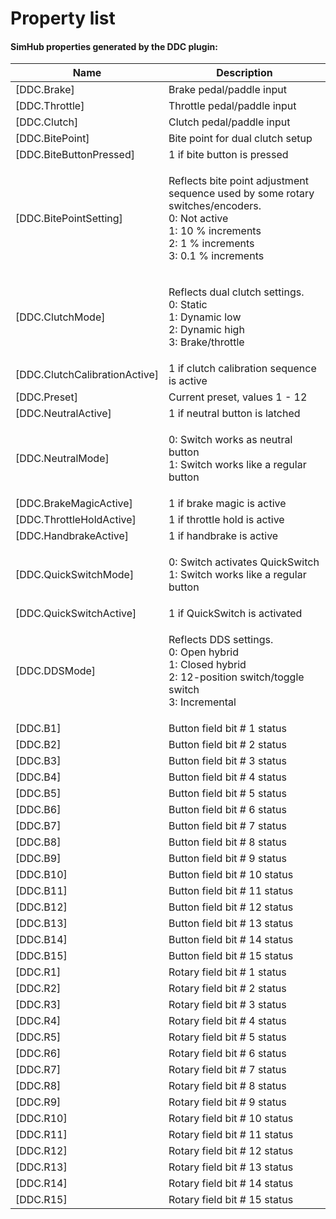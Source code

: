 # Property list

#### SimHub properties generated by the DDC plugin:

| Name                           | Description                                                                                                                                                               |
| ------------------------------ | ------------------------------------------------------------------------------------------------------------------------------------------------------------------------- |
| \[DDC.Brake]                   | Brake pedal/paddle input                                                                                                                                                  |
| \[DDC.Throttle]                | Throttle pedal/paddle input                                                                                                                                               |
| \[DDC.Clutch]                  | Clutch pedal/paddle input                                                                                                                                                 |
| \[DDC.BitePoint]               | Bite point for dual clutch setup                                                                                                                                          |
| \[DDC.BiteButtonPressed]       | 1 if bite button is pressed                                                                                                                                               |
| \[DDC.BitePointSetting]        | <p>Reflects bite point adjustment sequence used by some rotary switches/encoders. <br>0: Not active<br>1: 10 % increments<br>2: 1 % increments<br>3: 0.1 % increments</p> |
| \[DDC.ClutchMode]              | <p>Reflects dual clutch settings.<br>0: Static<br>1: Dynamic low<br>2: Dynamic high<br>3: Brake/throttle</p>                                                              |
| \[DDC.ClutchCalibrationActive] | 1 if clutch calibration sequence is active                                                                                                                                |
| \[DDC.Preset]                  | Current preset, values 1 - 12                                                                                                                                             |
| \[DDC.NeutralActive]           | 1 if neutral button is latched                                                                                                                                            |
| \[DDC.NeutralMode]             | <p>0: Switch works as neutral button<br>1: Switch works like a regular button</p>                                                                                         |
| \[DDC.BrakeMagicActive]        | 1 if brake magic is active                                                                                                                                                |
| \[DDC.ThrottleHoldActive]      | 1 if throttle hold is active                                                                                                                                              |
| \[DDC.HandbrakeActive]         | 1 if handbrake is active                                                                                                                                                  |
| \[DDC.QuickSwitchMode]         | <p>0: Switch activates QuickSwitch<br>1: Switch works like a regular button</p>                                                                                           |
| \[DDC.QuickSwitchActive]       | 1 if QuickSwitch is activated                                                                                                                                             |
| \[DDC.DDSMode]                 | <p>Reflects DDS settings.<br>0: Open hybrid<br>1: Closed hybrid<br>2: 12-position switch/toggle switch<br>3: Incremental </p>                                             |
| \[DDC.B1]                      | Button field bit # 1 status                                                                                                                                               |
| \[DDC.B2]                      | Button field bit # 2 status                                                                                                                                               |
| \[DDC.B3]                      | Button field bit # 3 status                                                                                                                                               |
| \[DDC.B4]                      | Button field bit # 4 status                                                                                                                                               |
| \[DDC.B5]                      | Button field bit # 5 status                                                                                                                                               |
| \[DDC.B6]                      | Button field bit # 6 status                                                                                                                                               |
| \[DDC.B7]                      | Button field bit # 7 status                                                                                                                                               |
| \[DDC.B8]                      | Button field bit # 8 status                                                                                                                                               |
| \[DDC.B9]                      | Button field bit # 9 status                                                                                                                                               |
| \[DDC.B10]                     | Button field bit # 10 status                                                                                                                                              |
| \[DDC.B11]                     | Button field bit # 11 status                                                                                                                                              |
| \[DDC.B12]                     | Button field bit # 12 status                                                                                                                                              |
| \[DDC.B13]                     | Button field bit # 13 status                                                                                                                                              |
| \[DDC.B14]                     | Button field bit # 14 status                                                                                                                                              |
| \[DDC.B15]                     | Button field bit # 15 status                                                                                                                                              |
| \[DDC.R1]                      | Rotary field bit # 1 status                                                                                                                                               |
| \[DDC.R2]                      | Rotary field bit # 2 status                                                                                                                                               |
| \[DDC.R3]                      | Rotary field bit # 3 status                                                                                                                                               |
| \[DDC.R4]                      | Rotary field bit # 4 status                                                                                                                                               |
| \[DDC.R5]                      | Rotary field bit # 5 status                                                                                                                                               |
| \[DDC.R6]                      | Rotary field bit # 6 status                                                                                                                                               |
| \[DDC.R7]                      | Rotary field bit # 7 status                                                                                                                                               |
| \[DDC.R8]                      | Rotary field bit # 8 status                                                                                                                                               |
| \[DDC.R9]                      | Rotary field bit # 9 status                                                                                                                                               |
| \[DDC.R10]                     | Rotary field bit # 10 status                                                                                                                                              |
| \[DDC.R11]                     | Rotary field bit # 11 status                                                                                                                                              |
| \[DDC.R12]                     | Rotary field bit # 12 status                                                                                                                                              |
| \[DDC.R13]                     | Rotary field bit # 13 status                                                                                                                                              |
| \[DDC.R14]                     | Rotary field bit # 14 status                                                                                                                                              |
| \[DDC.R15]                     | Rotary field bit # 15 status                                                                                                                                              |
